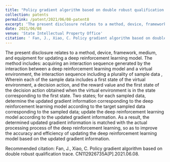```yaml
---
title: "Policy gradient algorithm based on double robust qualification trace"
collection: patents
permalink: /patent/2021/06/08-patent8
excerpt: 'The present disclosure relates to a method, device, framework, medium, and equipment for updating a deep reinforcement learning model. The method includes: acquiring an interaction sequence generated by the interaction between a deep reinforcement learning model and a virtual environment, the interaction sequence including a plurality of sample data , Wherein each of the sample data includes a first state of the virtual environment, a decision action, and the reward value and the first state of the decision action obtained when the virtual environment is in the state corresponding to the first state. Two states; for each sampled data, determine the updated gradient information corresponding to the deep reinforcement learning model according to the target sampled data corresponding to the sampled data; update the deep reinforcement learning model according to the updated gradient information. As a result, the determined updated gradient information is matched with the actual processing process of the deep reinforcement learning, so as to improve the accuracy and efficiency of updating the deep reinforcement learning model based on the updated gradient information.'
date: 2021/06/08
venue: 'State Intellectual Property Office'
citation: ' Fan, J., Xiao, C. Policy gradient algorithm based on double robust qualification trace. CN112926735A[P].2021.06.08.'
---
```

The present disclosure relates to a method, device, framework, medium, and equipment for updating a deep reinforcement learning model. The method includes: acquiring an interaction sequence generated by the interaction between a deep reinforcement learning model and a virtual environment, the interaction sequence including a plurality of sample data , Wherein each of the sample data includes a first state of the virtual environment, a decision action, and the reward value and the first state of the decision action obtained when the virtual environment is in the state corresponding to the first state. Two states; for each sampled data, determine the updated gradient information corresponding to the deep reinforcement learning model according to the target sampled data corresponding to the sampled data; update the deep reinforcement learning model according to the updated gradient information. As a result, the determined updated gradient information is matched with the actual processing process of the deep reinforcement learning, so as to improve the accuracy and efficiency of updating the deep reinforcement learning model based on the updated gradient information.

Recommended citation:  Fan, J., Xiao, C. Policy gradient algorithm based on double robust qualification trace. CN112926735A[P].2021.06.08.
